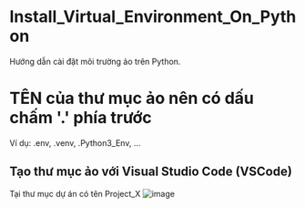 # Install_Virtual_Environment_On_Python
Hướng dẫn cài đặt môi trường ảo trên Python.

# TÊN của thư mục ảo nên có dấu chấm '.' phía trước
Ví dụ: .env, .venv, .Python3_Env, ...

## Tạo thư mục ảo với Visual Studio Code (VSCode)
Tại thư mục dự án có tên Project_X
![image](https://github.com/user-attachments/assets/79cc8b73-6edb-45c6-bc24-ff64df4b6b16)

